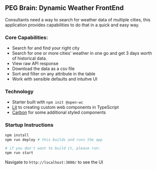 
## PEG Brain: Dynamic Weather FrontEnd

Consultants need a way to search for weather data of multiple cities, this application provides capabilities to do that in a quick and easy way. 

### Core Capabilities:
- Search for and find your right city
- Search for one or more cities' weather in one go and get 3 days worth of historical data.
- View raw API response
- Download the data as a csv file
- Sort and filter on any attribute in the table
- Work with sensible defaults and intuitve UI

### Technology

- Starter built with `npm init @open-wc`
- [Lit](https://lit.dev/) to creating custom web components in TypeScript
- [Carbon](https://web-components.carbondesignsystem.com/?path=/story/introduction-welcome--page) for some additional styled components

### Startup Instructions

```sh
npm install
npm run deploy # this builds and runs the app

# if you don't want to build it, please run:
npm run start
```

Navigate to `http://localhost:3000/` to see the UI
